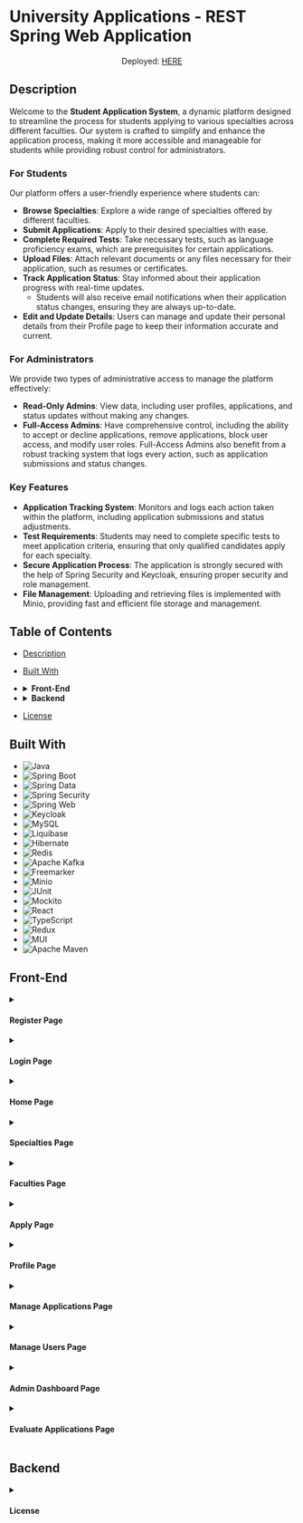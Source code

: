 # University Applications - REST Spring Web Application

<div align="center">
  <span>Deployed: <a href="https://uni-application.ddns.net/">HERE</a></span>
</div>

## Description

Welcome to the **Student Application System**, a dynamic platform designed to streamline the process for students applying to various specialties across different faculties. Our system is crafted to simplify and enhance the application process, making it more accessible and manageable for students while providing robust control for administrators.

### For Students

Our platform offers a user-friendly experience where students can:

- **Browse Specialties**: Explore a wide range of specialties offered by different faculties.
- **Submit Applications**: Apply to their desired specialties with ease.
- **Complete Required Tests**: Take necessary tests, such as language proficiency exams, which are prerequisites for certain applications.
- **Upload Files**: Attach relevant documents or any files necessary for their application, such as resumes or certificates.
- **Track Application Status**: Stay informed about their application progress with real-time updates.
  - Students will also receive email notifications when their application status changes, ensuring they are always up-to-date.
- **Edit and Update Details**: Users can manage and update their personal details from their Profile page to keep their information accurate and current.
### For Administrators

We provide two types of administrative access to manage the platform effectively:

- **Read-Only Admins**: View data, including user profiles, applications, and status updates without making any changes.
- **Full-Access Admins**: Have comprehensive control, including the ability to accept or decline applications, remove applications, block user access, and modify user roles. Full-Access Admins also benefit from a robust tracking system that logs every action, such as application submissions and status changes.

### Key Features

- **Application Tracking System**: Monitors and logs each action taken within the platform, including application submissions and status adjustments.
- **Test Requirements**: Students may need to complete specific tests to meet application criteria, ensuring that only qualified candidates apply for each specialty.
- **Secure Application Process**: The application is strongly secured with the help of Spring Security and Keycloak, ensuring proper security and role management.
- **File Management**: Uploading and retrieving files is implemented with Minio, providing fast and efficient file storage and management.

## Table of Contents

- [Description](#description)
- [Built With](#built-with)
- <details>
  <summary><b>Front-End</b></summary>

  - [<a href="#register-page">Register Page</a>](#register-page)
  - [<a href="#login-page">Login Page</a>](#login-page)
  - [Home Page](#home-page)
  - [Specialties Page](#specialties-page)
  - [Faculties Page](#faculties-page)
  - [Apply Page](#apply-page)
  - [Profile Page](#profile-page)
  - [Manage Applications Page](#manage-applications-page)
  - [Manage Users Page](#manage-users-page)
  - [Admin Dashboard Page](#admin-dashboard-page)
  - [Evaluate Applications Page](#evaluate-applications-page)
- </details>
  <details>
  <summary><b>Backend</b></summary>
</details>

- [License](#license)


## Built With

<ul dir="auto">
  <li><img src="https://img.shields.io/badge/Java-ED4236?style=for-the-badge&logo=java&logoColor=white" alt="Java"></li>
  <li><img src="https://img.shields.io/badge/Spring%20Boot-%236BB13D?style=for-the-badge&logo=springboot&logoColor=white" alt="Spring Boot"></li>
  <li><img src="https://img.shields.io/badge/Spring%20Data-%236BB13D?style=for-the-badge&logo=spring&logoColor=white" alt="Spring Data"></li>
  <li><img src="https://img.shields.io/badge/Spring%20Security-%236BB13D?style=for-the-badge&logo=springsecurity&logoColor=white" alt="Spring Security"></li>
  <li><img src="https://img.shields.io/badge/Spring%20Web-%236BB13D?style=for-the-badge&logo=spring&logoColor=white" alt="Spring Web"></li>
  <li><img src="https://img.shields.io/badge/Keycloak-%233B3F6C?style=for-the-badge&logo=keycloak&logoColor=white" alt="Keycloak"></li>
  <li><img src="https://img.shields.io/badge/MySQL-005C84?style=for-the-badge&logo=mysql&logoColor=white" alt="MySQL"></li>
  <li><img src="https://img.shields.io/badge/Liquibase-0D4F8C?style=for-the-badge&logo=liquibase&logoColor=white" alt="Liquibase"></li>
  <li><img src="https://img.shields.io/badge/Hibernate-59666C?style=for-the-badge&logo=hibernate&logoColor=white" alt="Hibernate"></li>
  <li><img src="https://img.shields.io/badge/Redis-%23D82C20?style=for-the-badge&logo=redis&logoColor=white" alt="Redis"></li>
  <li><img src="https://img.shields.io/badge/Apache%20Kafka-%23D2302C?style=for-the-badge&logo=apachekafka&logoColor=white" alt="Apache Kafka"></li>
  <li><img src="https://img.shields.io/badge/Freemarker-%23E06F2D?style=for-the-badge&logo=freemarker&logoColor=white" alt="Freemarker"></li>
  <li><img src="https://img.shields.io/badge/Minio-%23D5A9F2?style=for-the-badge&logo=minio&logoColor=white" alt="Minio"></li>
  <li><img src="https://img.shields.io/badge/JUnit-25A162?style=for-the-badge&logo=junit&logoColor=white" alt="JUnit"></li>
  <li><img src="https://img.shields.io/badge/Mockito-8C8C8C?style=for-the-badge&logo=mockito&logoColor=white" alt="Mockito"></li>
  <li><img src="https://img.shields.io/badge/React-%23282C34?style=for-the-badge&logo=react&logoColor=61DAFB" alt="React"></li>
  <li><img src="https://img.shields.io/badge/TypeScript-%232B8AB6?style=for-the-badge&logo=typescript&logoColor=white" alt="TypeScript"></li>
  <li><img src="https://img.shields.io/badge/Redux-%23593d88?style=for-the-badge&logo=redux&logoColor=white" alt="Redux"></li>
  <li><img src="https://img.shields.io/badge/MUI-%230081CB?style=for-the-badge&logo=mui&logoColor=white" alt="MUI"></li>
  <li><img src="https://img.shields.io/badge/Apache%20Maven-C71A36?style=for-the-badge&logo=apachemaven&logoColor=white" alt="Apache Maven"></li>
</ul>


## Front-End

<details id="register-page">
<summary><h4>Register Page</h4></summary>

The registration page is designed to be user-friendly and efficient for new users looking to create an account.

![Register Page Screenshot](#)  <!-- Replace with actual screenshot URL -->

- Users are prompted to enter their full name, email address, and a secure password.
- Input validation ensures:
  - Names must be properly formatted and cannot be left blank.
  - Email addresses must be valid and unique; duplicate or improperly formatted emails will be rejected.
  - Passwords must be at least 8 characters long and meet complexity requirements.
- After completing registration, users are redirected to the login page to access their account.

</details>

<details id="login-page">
<summary><h4>Login Page</h4></summary>

The login page provides a secure entry point for returning users.

![Login Page Screenshot](#)  <!-- Replace with actual screenshot URL -->

- Users need to enter their registered email address and password.
- For users who forget their password, a password reset option is available:
  - An email with a password reset link is sent if the provided email matches a registered account.
  - The link expires after 24 hours or once the password has been successfully reset.
- Anti-bot measures are in place to prevent unauthorized access:
  - After 5 failed login attempts, users are temporarily locked out for 15 minutes.
  - Further failed attempts result in a longer lockout period.
- Successful login redirects users to their dashboard or home page.

</details>

<details id="home-page">
<summary><h4>Home Page</h4></summary>

The home page serves as the main entry point to the application.

![Home Page Screenshot](#)  <!-- Replace with actual screenshot URL -->

- Features a navigation bar with links to other sections of the site.
- Displays a welcome banner and highlights key features or announcements.
- Includes a section with quick links to popular pages or actions.

</details>

<details id="specialties-page">
<summary><h4>Specialties Page</h4></summary>

The specialties page showcases various specializations or areas of focus.

![Specialties Page Screenshot](#)  <!-- Replace with actual screenshot URL -->

- Lists all available specialties with brief descriptions and links to detailed information.
- Provides filters to narrow down the list based on user preferences or requirements.
- Each specialty entry includes a link to more detailed content or application options.

</details>

<details id="faculties-page">
<summary><h4>Faculties Page</h4></summary>

The faculties page provides information about different academic faculties or departments.

![Faculties Page Screenshot](#)  <!-- Replace with actual screenshot URL -->

- Displays a list of faculties with names, brief descriptions, and key contact information.
- Users can click on each faculty to view more details, including faculty members, research areas, and academic programs.

</details>

<details id="apply-page">
<summary><h4>Apply Page</h4></summary>

The apply page allows users to submit applications for programs or positions.

![Apply Page Screenshot](#)  <!-- Replace with actual screenshot URL -->

- Users can fill out an application form, providing necessary details such as personal information, qualifications, and supporting documents.
- Includes validation to ensure all required fields are completed accurately.
- Provides confirmation and status updates upon submission.

</details>

<details id="profile-page">
<summary><h4>Profile Page</h4></summary>

The profile page offers account management features for logged-in users.

![Profile Page Screenshot](#)  <!-- Replace with actual screenshot URL -->

- Users can update their personal information, such as name, email, and password.
- Displays a summary of the user's activity, including applications and interactions.
- Includes options to manage account settings and view recent activity.

</details>

<details id="manage-applications-page">
<summary><h4>Manage Applications Page</h4></summary>

The manage applications page allows administrators or users to review and manage applications.

![Manage Applications Page Screenshot](#)  <!-- Replace with actual screenshot URL -->

- Lists all applications with filtering options based on status, date, or other criteria.
- Provides functionality to view, approve, reject, or request additional information for each application.

</details>

<details id="manage-users-page">
<summary><h4>Manage Users Page</h4></summary>

The manage users page is used for administrative tasks related to user management.

![Manage Users Page Screenshot](#)  <!-- Replace with actual screenshot URL -->

- Displays a list of users with options to view their profiles, modify user roles, or deactivate accounts.
- Includes search and filter functionalities to efficiently manage user data.

</details>

<details id="admin-dashboard-page">
<summary><h4>Admin Dashboard Page</h4></summary>

The admin dashboard provides an overview of key metrics and system status.

![Admin Dashboard Page Screenshot](#)  <!-- Replace with actual screenshot URL -->

- Displays summary statistics and charts related to user activity, application statuses, and system performance.
- Offers quick access to management tools and system settings.

</details>

<details id="evaluate-applications-page">
<summary><h4>Evaluate Applications Page</h4></summary>

The evaluate applications page is used for assessing and making decisions on applications.

![Evaluate Applications Page Screenshot](#)  <!-- Replace with actual screenshot URL -->

- Lists applications awaiting evaluation with details for each application.
- Provides tools for scoring, commenting, and making decisions on applications.

</details>

## Backend



<details id="license">
<summary><h4>License</h4></summary>
<h4>MIT License</h4>
Copyright (c) 2024 Denis Danov

Permission is hereby granted, free of charge, to any person obtaining a copy of this software and associated documentation files (the "Software"), to deal in the Software without restriction, including without limitation the rights to use, copy, modify, merge, publish, distribute, sublicense, and/or sell copies of the Software, and to permit persons to whom the Software is furnished to do so, subject to the following conditions:

The above copyright notice and this permission notice shall be included in all copies or substantial portions of the Software.

THE SOFTWARE IS PROVIDED "AS IS", WITHOUT WARRANTY OF ANY KIND, EXPRESS OR IMPLIED, INCLUDING BUT NOT LIMITED TO THE WARRANTIES OF MERCHANTABILITY, FITNESS FOR A PARTICULAR PURPOSE AND NONINFRINGEMENT. IN NO EVENT SHALL THE AUTHORS OR COPYRIGHT HOLDERS BE LIABLE FOR ANY CLAIM, DAMAGES OR OTHER LIABILITY, WHETHER IN AN ACTION OF CONTRACT, TORT OR OTHERWISE, ARISING FROM, OUT OF OR IN CONNECTION WITH THE SOFTWARE OR THE USE OR OTHER DEALINGS IN THE SOFTWARE.
</details>
